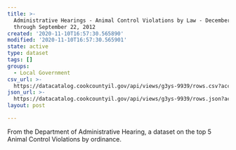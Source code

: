 ```yaml
---
title: >-
  Administrative Hearings - Animal Control Violations by Law - December 1, 2010
  through September 22, 2012
created: '2020-11-10T16:57:30.565890'
modified: '2020-11-10T16:57:30.565901'
state: active
type: dataset
tags: []
groups:
  - Local Government
csv_url: >-
  https://datacatalog.cookcountyil.gov/api/views/g3ys-9939/rows.csv?accessType=DOWNLOAD
json_url: >-
  https://datacatalog.cookcountyil.gov/api/views/g3ys-9939/rows.json?accessType=DOWNLOAD
layout: post

---
```

From the Department of Administrative Hearing, a dataset on the top 5 Animal Control Violations by ordinance.
